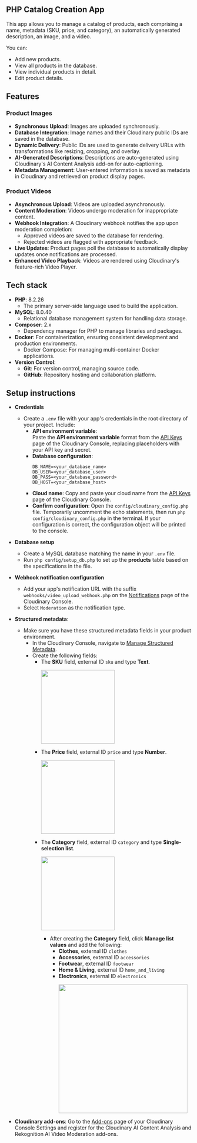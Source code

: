 ## PHP Catalog Creation App

This app allows you to manage a catalog of products, each comprising a name, metadata (SKU, price, and category), an automatically generated description, an image, and a video.

You can:

* Add new products.
* View all products in the database.
* View individual products in detail.
* Edit product details.

## Features

### Product Images

* **Synchronous Upload**: Images are uploaded synchronously.
* **Database Integration**: Image names and their Cloudinary public IDs are saved in the database.
* **Dynamic Delivery**: Public IDs are used to generate delivery URLs with transformations like resizing, cropping, and overlay.
* **AI-Generated Descriptions**: Descriptions are auto-generated using Cloudinary's AI Content Analysis add-on for auto-captioning.
* **Metadata Management**: User-entered information is saved as metadata in Cloudinary and retrieved on product display pages.


### Product Videos

* **Asynchronous Upload**: Videos are uploaded asynchronously.
* **Content Moderation**: Videos undergo moderation for inappropriate content.
* **Webhook Integration**: A Cloudinary webhook notifies the app upon moderation completion:
    * Approved videos are saved to the database for rendering.
    * Rejected videos are flagged with appropriate feedback.
* **Live Updates**: Product pages poll the database to automatically display updates once notifications are processed.
* **Enhanced Video Playback**: Videos are rendered using Cloudinary's feature-rich Video Player.

## Tech stack

- **PHP**: 8.2.26
  - The primary server-side language used to build the application.
- **MySQL**: 8.0.40
  - Relational database management system for handling data storage.
- **Composer**: 2.x
  - Dependency manager for PHP to manage libraries and packages.
- **Docker**: For containerization, ensuring consistent development and production environments.
  - Docker Compose: For managing multi-container Docker applications.
- **Version Control**:
  - **Git**: For version control, managing source code.
  - **GitHub**: Repository hosting and collaboration platform.

## Setup instructions

* **Credentials**
  * Create a `.env` file with your app's credentials in the root directory of your project. Include:
    * **API environment variable**:<br/>Paste the **API environment variable** format from the [API Keys](https://console.cloudinary.com/settings/api-keys) page of the Cloudinary Console, replacing placeholders with your API key and secret.
    * **Database configuration**:
        ```
        DB_NAME=<your_database_name>
        DB_USER=<your_database_user>
        DB_PASS=<your_database_password>
        DB_HOST=<your_database_host>
        ```
    * **Cloud name**: Copy and paste your cloud name from the [API Keys](https://console.cloudinary.com/settings/api-keys) page of the Cloudinary Console.
    * **Confirm configuration**: Open the `config/cloudinary_config.php` file. Temporarily uncomment the echo statements, then run `php config/cloudinary_config.php` in the terminal. If your configuration is correct, the configuration object will be printed to the console.

* **Database setup**
  * Create a MySQL database matching the name in your `.env` file.
  * Run `php config/setup_db.php` to set up the **products** table based on the specifications in the file.
  
* **Webhook notification configuration**
  * Add your app's notification URL with the suffix `webhooks/video_upload_webhook.php` on the [Notifications](https://console.cloudinary.com/settings/webhooks) page of the Cloudinary Console.
  * Select `Moderation` as the notification type. 

* **Structured metadata**:
  * Make sure you have these structured metadata fields in your product environment.
    * In the Cloudinary Console, navigate to [Manage Structured Metadata](https://console.cloudinary.com/console/media_library/metadata_fields).
    * Create the following fields:
      * The **SKU** field, external ID `sku` and type **Text**.<p><img src="https://cloudinary-res.cloudinary.com/image/upload/f_auto/q_auto/bo_1px_solid_grey/v1733762662/docs/php_app_sku.png" width=200></p>
      * The **Price** field, external ID `price` and type **Number**.<p><img src="https://cloudinary-res.cloudinary.com/image/upload/f_auto/q_auto/bo_1px_solid_grey/v1733762777/docs/php_app_price.png" width=200></p>
      * The **Category** field, external ID `category` and type **Single-selection list**.<p><img src="https://cloudinary-res.cloudinary.com/image/upload/f_auto/q_auto/bo_1px_solid_grey/v1733762789/docs/php_app_category.png" width=200></p>
        * After creating the **Category** field, click **Manage list values** and add the following:
          * **Clothes**, external ID `clothes`
          * **Accessories**, external ID `accessories`
          * **Footwear**, external ID `footwear`
          * **Home & Living**, external ID `home_and_living`
          * **Electronics**, external ID `electronics`<p><img src="https://cloudinary-res.cloudinary.com/image/upload/f_auto/q_auto/bo_1px_solid_grey/v1733762804/docs/php_app_category_list_values.png" width=350></p>

* **Cloudinary add-ons**: Go to the [Add-ons](https://console.cloudinary.com/settings/addons) page of your Cloudinary Console Settings and register for the Cloudinary AI Content Analysis and Rekognition AI Video Moderation add-ons.
